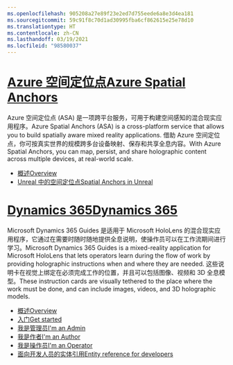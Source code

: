 ```yaml
---
ms.openlocfilehash: 905208a27e89f23e2ed7d755eede6a8e3d4ea181
ms.sourcegitcommit: 59c91f8c70d1ad30995fba6cf862615e25e78d10
ms.translationtype: HT
ms.contentlocale: zh-CN
ms.lasthandoff: 03/19/2021
ms.locfileid: "98580037"
---
```

# <a name="azure-spatial-anchors"></a>[<span data-ttu-id="afc55-101">Azure 空间定位点</span><span class="sxs-lookup"><span data-stu-id="afc55-101">Azure Spatial Anchors</span></span>](#tab/asa)

<span data-ttu-id="afc55-102">Azure 空间定位点 (ASA) 是一项跨平台服务，可用于构建空间感知的混合现实应用程序。</span><span class="sxs-lookup"><span data-stu-id="afc55-102">Azure Spatial Anchors (ASA) is a cross-platform service that allows you to build spatially aware mixed reality applications.</span></span> <span data-ttu-id="afc55-103">借助 Azure 空间定位点，你可按真实世界的规模跨多台设备映射、保存和共享全息内容。</span><span class="sxs-lookup"><span data-stu-id="afc55-103">With Azure Spatial Anchors, you can map, persist, and share holographic content across multiple devices, at real-world scale.</span></span>

* [<span data-ttu-id="afc55-104">概述</span><span class="sxs-lookup"><span data-stu-id="afc55-104">Overview</span></span>](/azure/spatial-anchors/overview) 
* [<span data-ttu-id="afc55-105">Unreal 中的空间定位点</span><span class="sxs-lookup"><span data-stu-id="afc55-105">Spatial Anchors in Unreal</span></span>](../unreal/unreal-azure-spatial-anchors.md) 

# <a name="dynamics-365"></a>[<span data-ttu-id="afc55-106">Dynamics 365</span><span class="sxs-lookup"><span data-stu-id="afc55-106">Dynamics 365</span></span>](#tab/D365)

<span data-ttu-id="afc55-107">Microsoft Dynamics 365 Guides 是适用于 Microsoft HoloLens 的混合现实应用程序，它通过在需要时随时随地提供全息说明，使操作员可以在工作流期间进行学习。</span><span class="sxs-lookup"><span data-stu-id="afc55-107">Microsoft Dynamics 365 Guides is a mixed-reality application for Microsoft HoloLens that lets operators learn during the flow of work by providing holographic instructions when and where they are needed.</span></span> <span data-ttu-id="afc55-108">这些说明卡在视觉上绑定在必须完成工作的位置，并且可以包括图像、视频和 3D 全息模型。</span><span class="sxs-lookup"><span data-stu-id="afc55-108">These instruction cards are visually tethered to the place where the work must be done, and can include images, videos, and 3D holographic models.</span></span>

* [<span data-ttu-id="afc55-109">概述</span><span class="sxs-lookup"><span data-stu-id="afc55-109">Overview</span></span>](/dynamics365/mixed-reality/guides/) 
* [<span data-ttu-id="afc55-110">入门</span><span class="sxs-lookup"><span data-stu-id="afc55-110">Get started</span></span>](/dynamics365/mixed-reality/guides/get-started) 
* [<span data-ttu-id="afc55-111">我是管理员</span><span class="sxs-lookup"><span data-stu-id="afc55-111">I'm an Admin</span></span>](/dynamics365/mixed-reality/guides/setup)
* [<span data-ttu-id="afc55-112">我是作者</span><span class="sxs-lookup"><span data-stu-id="afc55-112">I'm an Author</span></span>](/dynamics365/mixed-reality/guides/authoring-overview) 
* [<span data-ttu-id="afc55-113">我是操作员</span><span class="sxs-lookup"><span data-stu-id="afc55-113">I'm an Operator</span></span>](/dynamics365/mixed-reality/guides/operator-overview) 
* [<span data-ttu-id="afc55-114">面向开发人员的实体引用</span><span class="sxs-lookup"><span data-stu-id="afc55-114">Entity reference for developers</span></span>](/dynamics365/mixed-reality/guides/developer-entity-reference)